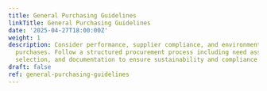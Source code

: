```yaml
---
title: General Purchasing Guidelines
linkTitle: General Purchasing Guidelines
date: '2025-04-27T18:00:00Z'
weight: 1
description: Consider performance, supplier compliance, and environmental impact before
  purchases. Follow a structured procurement process including need assessment, supplier
  selection, and documentation to ensure sustainability and compliance.
draft: false
ref: general-purchasing-guidelines
---
```


